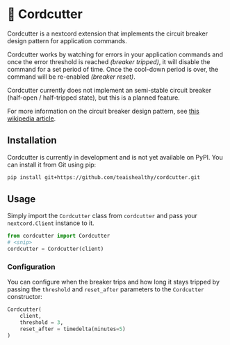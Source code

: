 # 🔌 Cordcutter

Cordcutter is a nextcord extension that implements the circuit breaker design pattern for application commands.

Cordcutter works by watching for errors in your application commands and once the error threshold is reached _(breaker tripped)_, it will disable the command for a set period of time. Once the cool-down period is over, the command will be re-enabled _(breaker reset)_.

Cordcutter currently does not implement an semi-stable circuit breaker (half-open / half-tripped state), but this is a planned feature.

For more information on the circuit breaker design pattern, see [this wikipedia article](https://en.wikipedia.org/wiki/Circuit_breaker_design_pattern).

## Installation

Cordcutter is currently in development and is not yet available on PyPI. You can install it from Git using pip:

```bash
pip install git+https://github.com/teaishealthy/cordcutter.git
```

## Usage

Simply import the `Cordcutter` class from `cordcutter` and pass your `nextcord.Client` instance to it.

```py
from cordcutter import Cordcutter
# <snip>
cordcutter = Cordcutter(client)
```

### Configuration

You can configure when the breaker trips and how long it stays tripped by passing the `threshold` and `reset_after` parameters to the `Cordcutter` constructor:

```py
Cordcutter(
    client,
    threshold = 3,
    reset_after = timedelta(minutes=5)
)
```
